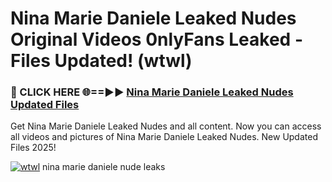 # Nina Marie Daniele Leaked Nudes Original Videos 0nlyFans Leaked - Files Updated! (wtwl)

<h3>🔴 CLICK HERE 🌐==►► <a href="https://tinyurl.com/4mcuefdz" rel="nofollow">Nina Marie Daniele Leaked Nudes Updated Files</a></h3>

Get Nina Marie Daniele Leaked Nudes and all content. Now you can access all videos and pictures of Nina Marie Daniele Leaked Nudes. New Updated Files 2025!

[![wtwl](https://i.imgur.com/StAQSOY.gif)](https://tinyurl.com/4mcuefdz)
nina marie daniele nude leaks